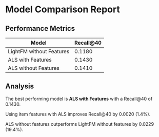 # Model Comparison Report

## Performance Metrics

| Model | Recall@40 |
|-------|-----------|
| LightFM without Features | 0.1180 |
| ALS with Features | 0.1430 |
| ALS without Features | 0.1410 |

## Analysis

The best performing model is **ALS with Features** with a Recall@40 of 0.1430.

Using item features with ALS improves Recall@40 by 0.0020 (1.4%).

ALS without features outperforms LightFM without features by 0.0229 (19.4%).

